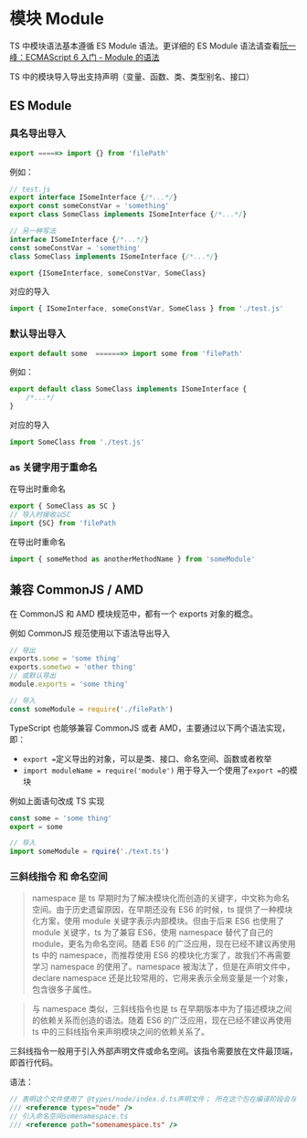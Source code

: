 # 模块 Module

TS 中模块语法基本遵循 ES Module 语法。更详细的 ES Module 语法请查看[阮一峰：ECMAScript 6 入门 - Module 的语法](http://es6.ruanyifeng.com/#docs/module)

TS 中的模块导入导出支持声明（变量、函数、类、类型别名、接口）

## ES Module

### 具名导出导入

```js
export =====> import {} from 'filePath'
```

例如：

```js
// test.js
export interface ISomeInterface {/*...*/}
export const someConstVar = 'something'
export class SomeClass implements ISomeInterface {/*...*/}

// 另一种写法
interface ISomeInterface {/*...*/}
const someConstVar = 'something'
class SomeClass implements ISomeInterface {/*...*/}

export {ISomeInterface, someConstVar, SomeClass}
```

对应的导入

```js
import { ISomeInterface, someConstVar, SomeClass } from './test.js'
```

### 默认导出导入

```js
export default some  =======> import some from 'filePath'
```

例如：

```js
export default class SomeClass implements ISomeInterface {
	/*...*/
}
```

对应的导入

```js
import SomeClass from './test.js'
```

### as 关键字用于重命名

在导出时重命名

```js
export { SomeClass as SC }
// 导入时接收以SC
import {SC} from 'filePath
```

在导出时重命名

```js
import { someMethod as anotherMethodName } from 'someModule'
```

## 兼容 CommonJS / AMD

在 CommonJS 和 AMD 模块规范中，都有一个 exports 对象的概念。

例如 CommonJS 规范使用以下语法导出导入

```js
// 导出
exports.some = 'some thing'
exports.sometwo = 'other thing'
// 或默认导出
module.exports = 'some thing'
```

```js
// 导入
const someModule = require('./filePath')
```

TypeScript 也能够兼容 CommonJS 或者 AMD，主要通过以下两个语法实现，即：

-   `export =`定义导出的对象，可以是类、接口、命名空间、函数或者枚举
-   `import moduleName = require('module')` 用于导入一个使用了`export =`的模块

例如上面语句改成 TS 实现

```ts
const some = 'some thing'
export = some

// 导入
import someModule = rquire('./text.ts')
```

### 三斜线指令 和 命名空间

> namespace 是 ts 早期时为了解决模块化而创造的关键字，中文称为命名空间。由于历史遗留原因，在早期还没有 ES6 的时候，ts 提供了一种模块化方案，使用 module 关键字表示内部模块。但由于后来 ES6 也使用了 module 关键字，ts 为了兼容 ES6，使用 namespace 替代了自己的 module，更名为命名空间。随着 ES6 的广泛应用，现在已经不建议再使用 ts 中的 namespace，而推荐使用 ES6 的模块化方案了，故我们不再需要学习 namespace 的使用了。namespace 被淘汰了，但是在声明文件中，declare namespace 还是比较常用的，它用来表示全局变量是一个对象，包含很多子属性。

> 与 namespace 类似，三斜线指令也是 ts 在早期版本中为了描述模块之间的依赖关系而创造的语法。随着 ES6 的广泛应用，现在已经不建议再使用 ts 中的三斜线指令来声明模块之间的依赖关系了。

三斜线指令一般用于引入外部声明文件或命名空间。该指令需要放在文件最顶端，即首行代码。

语法：

```ts
// 表明这个文件使用了 @types/node/index.d.ts声明文件； 所在这个包在编译阶段会与引入的声明文件一起被包含进来。
/// <reference types="node" />
// 引入命名空间somenamespace.ts
/// <reference path="somenamespace.ts" />
```

